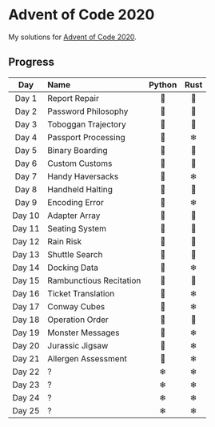 # Advent of Code 2020
My solutions for [Advent of Code 2020](https://adventofcode.com/2020/).

## Progress
| Day    | Name                        | Python | Rust |
|:------:|:----------------------------|:------:|:----:|
| Day 1  | Report Repair               | 🎄     | 🎄   |
| Day 2  | Password Philosophy         | 🎄     | 🎄   |
| Day 3  | Toboggan Trajectory         | 🎄     | 🎄   |
| Day 4  | Passport Processing         | 🎄     | ❄    |
| Day 5  | Binary Boarding             | 🎄     | 🎄   |
| Day 6  | Custom Customs              | 🎄     | 🎄   |
| Day 7  | Handy Haversacks            | 🎄     | ❄    |
| Day 8  | Handheld Halting            | 🎄     | 🎄   |
| Day 9  | Encoding Error              | 🎄     | ❄    |
| Day 10 | Adapter Array               | 🎄     | 🎄   |
| Day 11 | Seating System              | 🎄     | 🎄   |
| Day 12 | Rain Risk                   | 🎄     | 🎄   |
| Day 13 | Shuttle Search              | 🎄     | 🎄   |
| Day 14 | Docking Data                | 🎄     | ❄    |
| Day 15 | Rambunctious Recitation     | 🎄     | 🎄   |
| Day 16 | Ticket Translation          | 🎄     | ❄    |
| Day 17 | Conway Cubes                | 🎄     | ❄    |
| Day 18 | Operation Order             | 🎄     | 🎄   |
| Day 19 | Monster Messages            | 🎄     | ❄    |
| Day 20 | Jurassic Jigsaw             | 🎄     | ❄    |
| Day 21 | Allergen Assessment         | 🎄     | ❄    |
| Day 22 | ?                           | ❄      | ❄    |
| Day 23 | ?                           | ❄      | ❄    |
| Day 24 | ?                           | ❄      | ❄    |
| Day 25 | ?                           | ❄      | ❄    |
